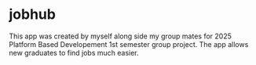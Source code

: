 # jobhub
This app was created by myself along side my group mates for 2025 Platform Based Developement 1st semester group project. The app allows new graduates to find jobs much easier.
